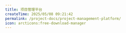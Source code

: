 ```yaml
---
title: 项目管理平台
createTime: 2025/05/08 09:21:42
permalink: /project-docs/project-management-platform/
icon: arcticons:free-download-manager
---
```

